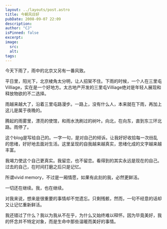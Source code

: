 ```yaml
---
layout: ../layouts/post.astro
title: 今朝风日好
pubDate: 2008-09-07 22:09
description: 
author: "CJ"
isPinned: false
excerpt: 
image:
  src:
  alt:
tags: 
---
```

今天下雨了，雨中的北京又另有一番风致。

平日里，阳光下，北京棱角太分明，让人招架不住。下雨的时候，一个人在三里屯Villiage，实在是一个好地方。太古地产开发的三里屯Villiage绝对是年轻人展现和释放物欲的不二选择。

雨越来越大了，沿着三里屯路漫步。一路上，没有什么人，本来就在下雨，再加上这儿是属于夜晚的。

腾起的雨雾里，漂亮的使馆，和雨水洗刷过的树叶。向北，在向东，直到东三环北路。雨停了。

这个blog是写给自己的。一字一句，是对自己的倾诉。让我好好收拾每一次纷乱的思绪，好好地去面对生活。这里呈现的自我越来越真实，思绪化成的文字越来越丰富。

我竭力使这个自己更真实。我留恋，也不留恋。看得到的其实永远是现在的自己。过去的自己，在时间打磨之后只是记忆。

所谓vivid memory，不过是一厢情愿，如果有此刻的我，必然更鲜活。

一切还在继续。我，也在继续。

对我来说，想来是很重要的事情却不觉遗忘。只剩残骸，然而，一句不经意的话却又让记忆重新鲜活。

我还错过了什么？我以为我从不在乎，为什么又始终难以释怀。因为毕竟美好，我的怀念并不特定对象，而是生命中那些温暖而美好的事情。

